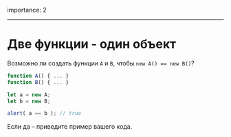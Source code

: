 importance: 2

---

# Две функции - один объект

Возможно ли создать функции `A` и `B`, чтобы `new A() == new B()`?

```js no-beautify
function A() { ... }
function B() { ... }

let a = new A;
let b = new B;

alert( a == b ); // true
```

Если да – приведите пример вашего кода.
